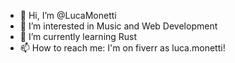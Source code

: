 - 👋 Hi, I’m @LucaMonetti
- 👀 I’m interested in Music and Web Development
- 🌱 I’m currently learning Rust
- 📫 How to reach me: I'm on fiverr as luca.monetti!

<!---
LucaMonetti/LucaMonetti is a ✨ special ✨ repository because its `README.md` (this file) appears on your GitHub profile.
You can click the Preview link to take a look at your changes.
--->
